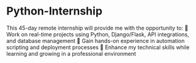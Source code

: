 # Python-Internship

This 45-day remote internship will provide me with the opportunity to:
 🔹 Work on real-time projects using Python, Django/Flask, API integrations, and database management
 🔹 Gain hands-on experience in automation scripting and deployment processes
 🔹 Enhance my technical skills while learning and growing in a professional environment
